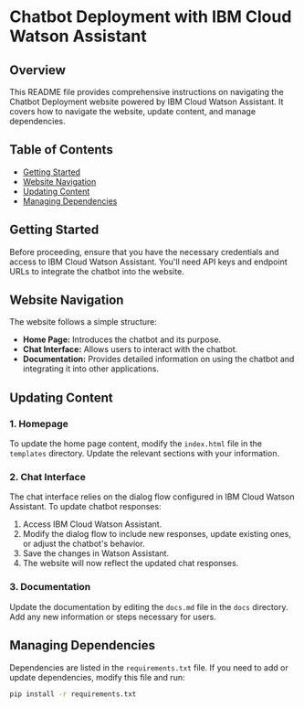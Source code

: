 # Chatbot Deployment with IBM Cloud Watson Assistant

## Overview

This README file provides comprehensive instructions on navigating the Chatbot Deployment website powered by IBM Cloud Watson Assistant. It covers how to navigate the website, update content, and manage dependencies.

## Table of Contents

- [Getting Started](#getting-started)
- [Website Navigation](#website-navigation)
- [Updating Content](#updating-content)
- [Managing Dependencies](#managing-dependencies)

## Getting Started

Before proceeding, ensure that you have the necessary credentials and access to IBM Cloud Watson Assistant. You'll need API keys and endpoint URLs to integrate the chatbot into the website.

## Website Navigation

The website follows a simple structure:

- **Home Page:** Introduces the chatbot and its purpose.
- **Chat Interface:** Allows users to interact with the chatbot.
- **Documentation:** Provides detailed information on using the chatbot and integrating it into other applications.

## Updating Content

### 1. Homepage

To update the home page content, modify the `index.html` file in the `templates` directory. Update the relevant sections with your information.

### 2. Chat Interface

The chat interface relies on the dialog flow configured in IBM Cloud Watson Assistant. To update chatbot responses:

1. Access IBM Cloud Watson Assistant.
2. Modify the dialog flow to include new responses, update existing ones, or adjust the chatbot's behavior.
3. Save the changes in Watson Assistant.
4. The website will now reflect the updated chat responses.

### 3. Documentation

Update the documentation by editing the `docs.md` file in the `docs` directory. Add any new information or steps necessary for users.

## Managing Dependencies

Dependencies are listed in the `requirements.txt` file. If you need to add or update dependencies, modify this file and run:

```bash
pip install -r requirements.txt
